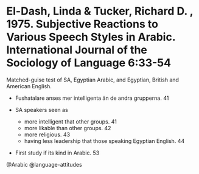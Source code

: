 # El-Dash, Linda & Tucker, Richard D. , 1975. Subjective Reactions to Various Speech Styles in Arabic.  International Journal of the Sociology of Language 6:33-54

Matched-guise test of SA, Egyptian Arabic, and Egyptian, British and American English.

- Fushatalare anses mer intelligenta än de andra grupperna. 41
- SA speakers seen as 
    - more intelligent that other groups. 41
    - more likable than other groups. 42 
    - more religious. 43 
    - having less leadership that those speaking Egyptian English. 44

- First study if its kind in Arabic. 53

@Arabic
@language-attitudes
